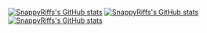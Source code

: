 [![SnappyRiffs's GitHub stats](https://github-readme-stats.vercel.app/api?username=SnappyRiffs&show=reviews,discussions_started,discussions_answered,prs_merged,prs_merged_percentage&show_icons=true)](https://github.com/anuraghazra/github-readme-stats)
[![SnappyRiffs's GitHub stats](https://github-readme-stats.vercel.app/api/top-langs/?username=SnappyRiffs&layout=compact&langs_count=20)](https://github.com/anuraghazra/github-readme-stats)
[![SnappyRiffs's GitHub stats](https://github-readme-stats.vercel.app/api/pin/?username=SnappyRiffs&repo=html-thingies&show_owner=true)](https://github.com/anuraghazra/github-readme-stats)

